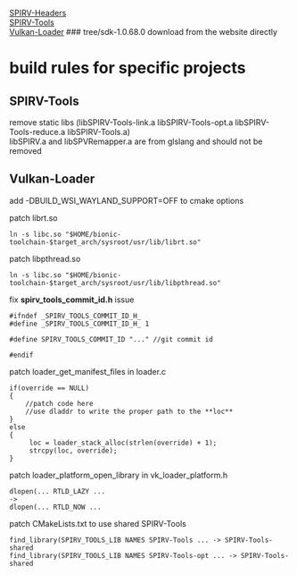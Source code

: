 [SPIRV-Headers](https://github.com/KhronosGroup/SPIRV-Headers)  
[SPIRV-Tools](https://github.com/KhronosGroup/SPIRV-Tools)  
[Vulkan-Loader](https://github.com/KhronosGroup/Vulkan-Loader/tree/sdk-1.0.68.0) \#\#\# tree/sdk-1.0.68.0 download from the website directly  

# build rules for specific projects 

## SPIRV-Tools

remove static libs (libSPIRV-Tools-link.a libSPIRV-Tools-opt.a libSPIRV-Tools-reduce.a libSPIRV-Tools.a)  
libSPIRV.a and libSPVRemapper.a are from glslang and should not be removed  

## Vulkan-Loader  
  
add -DBUILD_WSI_WAYLAND_SUPPORT=OFF to cmake options
  
patch librt.so  
```  
ln -s libc.so "$HOME/bionic-toolchain-$target_arch/sysroot/usr/lib/librt.so"  
``` 

patch libpthread.so  
```  
ln -s libc.so "$HOME/bionic-toolchain-$target_arch/sysroot/usr/lib/libpthread.so"  
```  

fix **spirv_tools_commit_id.h** issue  
```
#ifndef _SPIRV_TOOLS_COMMIT_ID_H_
#define _SPIRV_TOOLS_COMMIT_ID_H_ 1

#define SPIRV_TOOLS_COMMIT_ID "..." //git commit id

#endif
```

patch loader_get_manifest_files in loader.c
```
if(override == NULL)
{
    //patch code here
    //use dladdr to write the proper path to the **loc**
}
else
{
     loc = loader_stack_alloc(strlen(override) + 1);
     strcpy(loc, override);
}
```
  
patch loader_platform_open_library in vk_loader_platform.h  
```
dlopen(... RTLD_LAZY ...
->
dlopen(... RTLD_NOW ...
```

patch CMakeLists.txt to use shared SPIRV-Tools  
```
find_library(SPIRV_TOOLS_LIB NAMES SPIRV-Tools ... -> SPIRV-Tools-shared
find_library(SPIRV_TOOLS_LIB NAMES SPIRV-Tools-opt ... -> SPIRV-Tools-shared
```  
